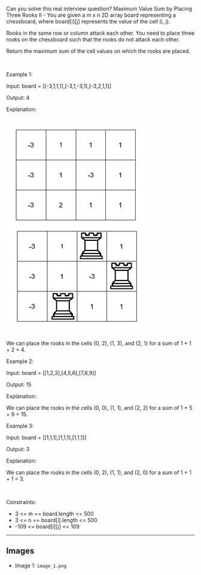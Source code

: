 Can you solve this real interview question? Maximum Value Sum by Placing Three Rooks II - You are given a m x n 2D array board representing a chessboard, where board[i][j] represents the value of the cell (i, j).

Rooks in the same row or column attack each other. You need to place three rooks on the chessboard such that the rooks do not attack each other.

Return the maximum sum of the cell values on which the rooks are placed.

 

Example 1:

Input: board = [[-3,1,1,1],[-3,1,-3,1],[-3,2,1,1]]

Output: 4

Explanation:

![Example 1](./image_1.png)

We can place the rooks in the cells (0, 2), (1, 3), and (2, 1) for a sum of 1 + 1 + 2 = 4.

Example 2:

Input: board = [[1,2,3],[4,5,6],[7,8,9]]

Output: 15

Explanation:

We can place the rooks in the cells (0, 0), (1, 1), and (2, 2) for a sum of 1 + 5 + 9 = 15.

Example 3:

Input: board = [[1,1,1],[1,1,1],[1,1,1]]

Output: 3

Explanation:

We can place the rooks in the cells (0, 2), (1, 1), and (2, 0) for a sum of 1 + 1 + 1 = 3.

 

Constraints:

 * 3 <= m == board.length <= 500
 * 3 <= n == board[i].length <= 500
 * -109 <= board[i][j] <= 109

---

## Images

- Image 1: `image_1.png`
